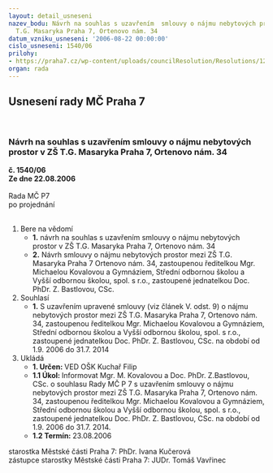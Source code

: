 ```yaml
---
layout: detail_usneseni
nazev_bodu: Návrh na souhlas s uzavřením  smlouvy o nájmu nebytových prostor v ZŠ
  T.G. Masaryka Praha 7, Ortenovo nám. 34
datum_vzniku_usneseni: '2006-08-22 00:00:00'
cislo_usneseni: 1540/06
prilohy:
- https://praha7.cz/wp-content/uploads/councilResolution/Resolutions/12148/44-%c5%a1kola_tgm_(2).doc
organ: rada
---
```

<div id="ucUsn_pList" class="usn">
	<span><h2>Usnesení rady MČ Praha 7 </h2>
<br></span><div class="standBody">
<span><h3>Návrh na souhlas s uzavřením  smlouvy o nájmu nebytových prostor v ZŠ T.G. Masaryka Praha 7, Ortenovo nám. 34</h3></span><div class="center">
		<strong>č. 1540/06</strong><br>
	</div>
<div class="center">
		<strong>Ze dne 22.08.2006</strong><br><br>
	</div>Rada MČ P7<br> po projednání<br><br><ol>
<li>Bere na vědomí<ul>
<li>
<strong>1.</strong> návrh na souhlas s uzavřením  smlouvy o nájmu nebytových prostor v ZŠ T.G. Masaryka Praha 7, Ortenovo nám. 34</li>
<li>
<strong>2.</strong> Návrh smlouvy o nájmu nebytových prostor mezi ZŠ T.G. Masaryka Praha 7 Ortenovo nám. 34, zastoupenou ředitelkou Mgr. Michaelou Kovalovou a Gymnáziem, Střední odbornou školou a Vyšší odbornou školou, spol. s r.o., zastoupené jednatelkou Doc. PhDr. Z. Bastlovou, CSc. </li>
</ul>
</li>
<li>Souhlasí<ul><li>
<strong>1.</strong> S uzavřením upravené smlouvy (viz článek V. odst. 9) o nájmu nebytových prostor mezi ZŠ T.G. Masaryka Praha 7, Ortenovo nám. 34,  zastoupenou ředitelkou Mgr. Michaelou Kovalovou a Gymnáziem, Střední odbornou školou a Vyšší odbornou školou, spol. s r.o., zastoupené jednatelkou Doc. PhDr. Z. Bastlovou, CSc. na období od 1.9. 2006 do 31.7. 2014</li></ul>
</li>
<li>Ukládá<ul>
<li>
<strong>1. Určen: </strong>VED OŠK Kuchař Filip</li>
<li>
<strong>1.1 Úkol: </strong>Informovat  Mgr. M. Kovalovou a Doc. PhDr. Z.Bastlovou, CSc. o souhlasu Rady  MČ P 7 s uzavřením smlouvy o nájmu nebytových prostor mezi ZŠ T.G. Masaryka Praha 7, Ortenovo nám. 34,  zastoupenou ředitelkou Mgr. Michaelou Kovalovou a Gymnáziem, Střední odbornou školou a Vyšší odbornou školou, spol. s r.o., zastoupené jednatelkou Doc. PhDr. Z. Bastlovou, CSc. na období od 1.9. 2006 do 31.7. 2014.</li>
<li>
<strong>1.2 Termín: </strong>23.08.2006</li>
</ul>
</li>
</ol>starostka Městské části Praha 7: PhDr. Ivana Kučerová<br>zástupce starostky Městské části Praha 7: JUDr. Tomáš Vavřinec 
</div>
</div>